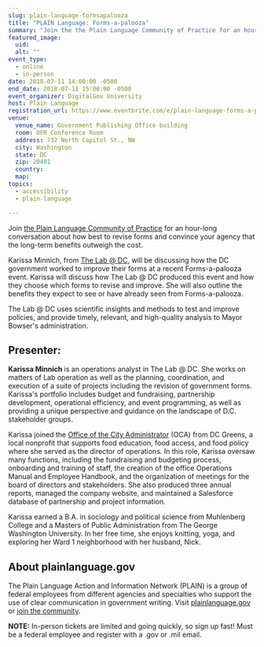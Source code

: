 ```yaml
---
slug: plain-language-formsapalooza
title: "PLAIN Language: Forms-a-palooza"
summary: "Join the the Plain Language Community of Practice for an hour-long conversation about how best to revise forms and convince your agency that the long-term benefits outweigh the cost&#46;"
featured_image:
  uid:
  alt: ""
event_type:
  - online
  - in-person
date: 2018-07-11 14:00:00 -0500
end_date: 2018-07-11 15:00:00 -0500
event_organizer: DigitalGov University
host: Plain Language
registration_url: https://www.eventbrite.com/e/plain-language-forms-a-palooza-registration-47482334942
venue:
  venue_name: Government Publishing Office building
  room: OFR Conference Room
  address: 732 North Capitol St., NW
  city: Washington
  state: DC
  zip: 20401
  country:
  map:
topics:
  - accessibility
  - plain-language

---
```


Join [the Plain Language Community of Practice](https://www.digitalgov.gov/communities/plain-language/) for an hour-long conversation about how best to revise forms and convince your agency that the long-term benefits outweigh the cost.

Karissa Minnich, from [The Lab @ DC](http://thelab.dc.gov/), will be discussing how the DC government worked to improve their forms at a recent Forms-a-palooza event. Karissa will discuss how The Lab @ DC produced this event and how they choose which forms to revise and improve. She will also outline the benefits they expect to see or have already seen from Forms-a-palooza.

The Lab @ DC uses scientific insights and methods to test and improve policies, and provide timely, relevant, and high-quality analysis to Mayor Bowser's administration.

## Presenter:

**Karissa Minnich** is an operations analyst in The Lab @ DC. She works on matters of Lab operation as well as the planning, coordination, and execution of a suite of projects including the revision of government forms. Karissa's portfolio includes budget and fundraising, partnership development, operational efficiency, and event programming, as well as providing a unique perspective and guidance on the landscape of D.C. stakeholder groups.

Karissa joined the [Office of the City Administrator](https://oca.dc.gov/) (OCA) from DC Greens, a local nonprofit that supports food education, food access, and food policy where she served as the director of operations. In this role, Karissa oversaw many functions, including the fundraising and budgeting process, onboarding and training of staff, the creation of the office Operations Manual and Employee Handbook, and the organization of meetings for the board of directors and stakeholders. She also produced three annual reports, managed the company website, and maintained a Salesforce database of partnership and project information.

Karissa earned a B.A. in sociology and political science from Muhlenberg College and a Masters of Public Administration from The George Washington University. In her free time, she enjoys knitting, yoga, and exploring her Ward 1 neighborhood with her husband, Nick.

## About plainlanguage.gov

The Plain Language Action and Information Network (PLAIN) is a group of federal employees from different agencies and specialties who support the use of clear communication in government writing. Visit [plainlanguage.gov](https://www.plainlanguage.gov/) or [join the community](https://www.digitalgov.gov/communities/plain-language/).

**NOTE:** In-person tickets are limited and going quickly, so sign up fast! Must be a federal employee and register with a .gov or .mil email.
